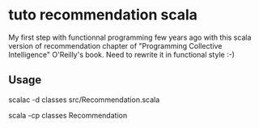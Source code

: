 # tuto recommendation scala

My first step with functionnal programming few years ago with this scala version of recommendation chapter of "Programming Collective Intelligence" O'Reilly's book. Need to rewrite it in functional style :-)
 
## Usage

scalac -d classes src/Recommendation.scala

scala -cp classes Recommendation 

